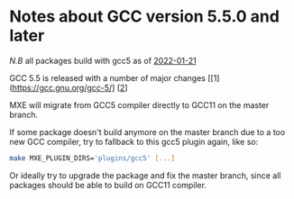# Notes about GCC version 5.5.0 and later

*N.B* all packages build with gcc5 as of [2022-01-21](https://github.com/mxe/mxe/commit/c605806a742cf705830a302ae801ee52ebf6a78b)

GCC 5.5 is released with a number of major changes
[[1](https://gcc.gnu.org/gcc-5/]
[[2](https://gcc.gnu.org/gcc-5/changes.html)]

MXE will migrate from GCC5 compiler directly to GCC11 on the master branch.

If some package doesn't build anymore on the master branch due to a too new GCC compiler, try to fallback to this gcc5 plugin again, like so:

```sh
make MXE_PLUGIN_DIRS='plugins/gcc5' [...]
```

Or ideally try to upgrade the package and fix the master branch, since all packages should be able to build on GCC11 compiler.

